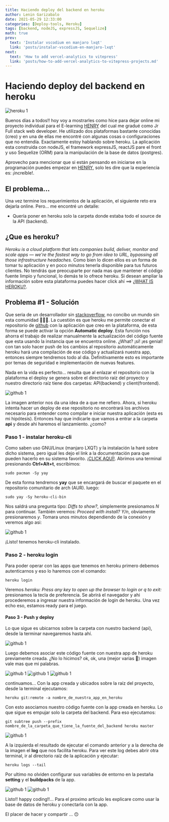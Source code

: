 ```yaml
---
title: Haciendo deploy del backend en heroku
author: Lenin Garizabalo
date: 2021-05-29 12:33:00
categories: [Deploy-tools, Heroku]
tags: [backend, nodeJS, expressJS, Sequelize]
math: true
prev:
  text: 'Instalar vscodium en manjaro lxqt'
  link: 'posts/instalar-vscodium-en-manjaro-lxqt'
next:
  text: 'How to add vercel-analytics to vitepress'
  link: 'posts/how-to-add-vercel-analytics-to-vitepress-projects.md'
---
```

# Haciendo deploy del backend en heroku
![heroku 1](/assets/img_posts/post8_img0.webp)

Buenos días a todos!! hoy voy a mostrarles como hice para dejar online mi proyecto individual para el E-learning [HENRY](https://www.soyhenry.com/) del cual me gradué como Jr Full stack web developer. He utilizado dos plataformas bastante conocidas (creo) y en una de ellas me encontré con algunas cosas o configuraciones que no entendía.
Exactamente estoy hablando sobre heroku. La aplicación esta construida con nodeJS, el framework expressJS, reactJS pare el front y uso Sequelize (ORM) para la manipulación de la base de datos (postgres).

Aprovecho para mencionar que si están pensando en iniciarse en la programación puedes empezar en [HENRY](https://www.soyhenry.com/), solo les dire que la experiencia es: ¡increíble!.

## El problema...

Una vez termine los requerimientos de la aplicación, el siguiente reto era dejarla online. Pero... me encontré un detalle:

- Quería poner en heroku solo la carpeta donde estaba todo el source de la API (backend).

## ¿Que es heroku?

_Heroku is a cloud platform that lets companies build, deliver, monitor and scale apps — we're the fastest way to go from idea to URL, bypassing all those infrastructure headaches._ Como bien lo dicen ellos es un forma de tomar tu aplicación y en poco minutos tenerla disponible para tus futuros clientes. No tendrás que preocuparte por nada mas que mantener el código fuente limpio y funcional, lo demás te lo ofrece heroku.
Si desean ampliar la información sobre esta plataforma puedes hacer click ahí ==> [¿WHAT IS HEROKU?](https://www.heroku.com/what).

## Problema #1 - Solución

Que seria de un desarrollador sin [stackoverflow](https://stackoverflow.com/), no concibo un mundo sin esta comunidad 🤣🤣🤣.
La cuestión es que heroku me permite conectar el repositorio de [github](https://github.com/) con la aplicación que creo en la plataforma, de esta forma se puede activar la opción **Automatic deploy**. Esta función nos ahorra el trabajo de realizar manualmente la actualización del código fuente que esta usando la instancia que se encuentra online. ¿What? ¡si! ¡es genial! con tan solo hacer push de los cambios al repositorio automáticamente heroku hará una compilación de ese código y actualizará nuestra app, entonces siempre tendremos todo al dia. Definitivamente esto es importante por temas de seguridad e implementación de nuevas features.

Nada en la vida es perfecto... resulta que al enlazar el repositorio con la plataforma el deploy se genera sobre el directorio raíz del proyecto y nuestro directorio raíz tiene dos carpetas: API(backend) y client(frontend).

![github 1](/assets/img_posts/post8_img1.webp)

La imagen anterior nos da una idea de a que me refiero. Ahora, si heroku intenta hacer un deploy de ese repositorio no encontrará los archivos necesario para entender como compilar e iniciar nuestra aplicación (esta es mi hipótesis). Entonces hay que indicarle que vamos a entrar a la carpeta **api** y desde ahi haremos el lanzamiento. ¿como?

### Paso 1 - instalar heroku-cli

Como saben uso GNU/Linux (manjaro LXQT) y la instalación la haré sobre dicho sistema, pero igual les dejo el link a la documentación para que pueden hacerlo en su sistema favorito. [¡CLICK AQUÍ!](https://devcenter.heroku.com/articles/heroku-cli).
Abrimos una terminal presionando **Ctrl+Alt+t**, escribimos:

```
sudo pacman -Sy yay
```

De esta forma tendremos **yay** que se encargará de buscar el paquete en el repositorio comunitario de arch (AUR). luego:

```
sudo yay -Sy heroku-cli-bin
```

Nos saldrá una pregunta tipo: _Diffs to show?_, simplemente presionamos _N_ para continuar. También veremos: _Proceed with install? Y/n_, obviamente presionaremos _y_. Tomara unos minutos dependiendo de la conexión y veremos algo asi:

![github 1](/assets/img_posts/post8_img2.webp)

¡Listo! tenemos heroku-cli instalado.

### Paso 2 - heroku login

Para poder operar con las apps que tenemos en heroku primero debemos autenticarnos y eso lo haremos con el comando:

```
heroku login
```

Veremos _heroku: Press any key to open up the browser to login or q to exit:_ presionamos la tecla de preferencia.
Se abrirá el navegador y ahi procederemos a ingresar nuestra información de login de heroku. Una vez echo eso, estamos ready para el juego.

#### Paso 3 - Push y deploy

Lo que sigue es ubicarnos sobre la carpeta con nuestro backend (api), desde la terminar navegaremos hasta ahí.

![github 1](/assets/img_posts/post8_img4.webp)

Luego debemos asociar este código fuente con nuestra app de heroku previamente creada. ¿No lo hicimos? ok, ok, una (mejor varias 🤣) imagen vale mas que mi palabras.

![github 1](/assets/img_posts/post8_img5.webp)
![github 1](/assets/img_posts/post8_img6.webp)
![github 1](/assets/img_posts/post8_img7.webp)

continuamos... Con la app creada y ubicados sobre la raíz del proyecto, desde la terminal ejecutamos:

```
heroku git:remote -a nombre_de_nuestra_app_en_heroku
```

Con esto asociamos nuestro código fuente con la app creada en heroku. Lo que sigue es empujar solo la carpeta del backend.
Para eso ejecutamos:

```
git subtree push --prefix nombre_de_la_carpeta_que_tiene_la_fuente_del_backend heroku master
```

![github 1](/assets/img_posts/post8_img8.webp)

A la izquierda el resultado de ejecutar el comando anterior y a la derecha de la imagen el **log** que nos facilita heroku. Para ver este log debes abrir otra terminal, ir al directorio raíz de la aplicación y ejecutar:

```
heroku logs --tail
```

Por ultimo no olviden configurar sus variables de entorno en la pestaña **setting** y el **buildpacks** de la app.

![github 1](/assets/img_posts/post8_img9.webp)
![github 1](/assets/img_posts/post8_img10.webp)

Listo!! happy coding!!...
Para el proximo articulo les explicare como usar la base de datos de heroku y conectarla con la app.

El placer de hacer y compartir … 🙃
